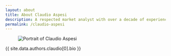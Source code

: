 ```yaml
---
layout: about
title: About Claudio Aspesi
description: A respected market analyst with over a decade of experience covering the academic publishing market, and leadership roles at Sanford C. Bernstein, and McKinsey.
permalink: /claudio-aspesi
---
```




<figure class="portrait">
  <img src="{{ site.BASE_PATH }}/media/team/claudio.png" alt="Portrait of Claudio Aspesi"/>
</figure>

{{ site.data.authors.claudio[0].bio }}
